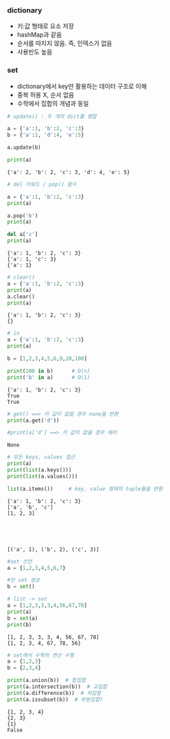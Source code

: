 ### dictionary
- 키:값 형태로 요소 저장
- hashMap과 같음
- 순서를 따지지 않음. 즉, 인덱스가 없음
- 사용빈도 높음

### set
- dictionary에서 key만 활용하는 데이터 구조로 이해
- 중복 허용 X, 순서 없음
- 수학에서 집합의 개념과 동일


```python
# update() : 두 개의 dict를 병합

a = {'a':1, 'b':2, 'c':3}
b = {'a':2, 'd':4, 'e':5}

a.update(b)

print(a)
```

    {'a': 2, 'b': 2, 'c': 3, 'd': 4, 'e': 5}
    


```python
# del 키워드 / pop() 함수

a = {'a':1, 'b':2, 'c':3}
print(a)

a.pop('b')
print(a)

del a['c']
print(a)
```

    {'a': 1, 'b': 2, 'c': 3}
    {'a': 1, 'c': 3}
    {'a': 1}
    


```python
# clear()
a = {'a':1, 'b':2, 'c':3}
print(a)
a.clear()
print(a)
```

    {'a': 1, 'b': 2, 'c': 3}
    {}
    


```python
# in
a = {'a':1, 'b':2, 'c':3}
print(a)

b = [1,2,3,4,5,6,9,10,100]

print(100 in b)      # O(n)
print('b' in a)      # O(1)
```

    {'a': 1, 'b': 2, 'c': 3}
    True
    True
    


```python
# get() ==> 키 값이 없을 경우 none을 반환
print(a.get('d'))

#print(a['d'] ==> 키 값이 없을 경우 에러
```

    None
    


```python
# 모든 keys, values 접근
print(a)
print(list(a.keys()))
print(list(a.values()))

list(a.items())     # key, value 형태의 tuple들을 반환
```

    {'a': 1, 'b': 2, 'c': 3}
    ['a', 'b', 'c']
    [1, 2, 3]
    




    [('a', 1), ('b', 2), ('c', 3)]




```python
#set 선언
a = {1,2,3,4,5,6,7}

#빈 set 생성
b = set()
```


```python
# list -> set
a = [1,2,3,3,3,4,56,67,78]
print(a)
b = set(a)
print(b)
```

    [1, 2, 3, 3, 3, 4, 56, 67, 78]
    {1, 2, 3, 4, 67, 78, 56}
    


```python
# set에서 수학의 연산 수행
a = {1,2,3}
b = {2,3,4}

print(a.union(b))  # 합집합
print(a.intersection(b))  # 교집합
print(a.difference(b))  # 차집합
print(a.issubset(b))  # 부분집합?
```

    {1, 2, 3, 4}
    {2, 3}
    {1}
    False
    
